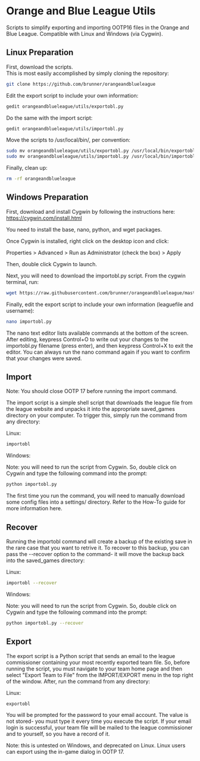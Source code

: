# Orange and Blue League Utils

Scripts to simplify exporting and importing OOTP16 files in the Orange and Blue League.
Compatible with Linux and Windows (via Cygwin).

## Linux Preparation

First, download the scripts.  
This is most easily accomplished by simply cloning the repository:

```bash
git clone https://github.com/brunner/orangeandblueleague
```

Edit the export script to include your own information:

```bash
gedit orangeandblueleague/utils/exportobl.py
```

Do the same with the import script:

```bash
gedit orangeandblueleague/utils/importobl.py
```

Move the scripts to /usr/local/bin/, per convention:

```bash
sudo mv orangeandblueleague/utils/exportobl.py /usr/local/bin/exportobl && \
sudo mv orangeandblueleague/utils/importobl.py /usr/local/bin/importobl
```

Finally, clean up:

```bash
rm -rf orangeandblueleague
```

## Windows Preparation

First, download and install Cygwin by following the instructions here:
https://cygwin.com/install.html

You need to install the base, nano, python, and wget packages.

Once Cygwin is installed, right click on the desktop icon and click:

Properties > Advanced > Run as Administrator (check the box) > Apply

Then, double click Cygwin to launch.

Next, you will need to download the importobl.py script.
From the cygwin terminal, run:

```bash
wget https://raw.githubusercontent.com/brunner/orangeandblueleague/master/utils/importobl.py
```

Finally, edit the export script to include your own information (leaguefile and username):

```bash
nano importobl.py
```

The nano text editor lists available commands at the bottom of the screen. After editing, keypress Control+O to write out your changes to the importobl.py filename (press enter), and then keypress Control+X to exit the editor. You can always run the nano command again if you want to confirm that your changes were saved.

## Import

Note: You should close OOTP 17 before running the import command.

The import script is a simple shell script that downloads the league file from the league website and unpacks it into the appropriate saved_games directory on your computer. To trigger this, simply run the command from any directory:

Linux:

```bash
importobl
```

Windows:

Note: you will need to run the script from Cygwin. So, double click on Cygwin and type the following command into the prompt:

```bash
python importobl.py
```

The first time you run the command, you will need to manually download some config files into a settings/ directory. Refer to the How-To guide for more information here.

## Recover

Running the importobl command will create a backup of the existing save in the rare case that you want to retrive it. To recover to this backup, you can pass the --recover option to the command- it will move the backup back into the saved_games directory:

Linux:

```bash
importobl --recover
```

Windows:

Note: you will need to run the script from Cygwin. So, double click on Cygwin and type the following command into the prompt:

```bash
python importobl.py --recover
```

## Export

The export script is a Python script that sends an email to the league commissioner containing your most recently exported team file. So, before running the script, you must navigate to your team home page and then select "Export Team to File" from the IMPORT/EXPORT menu in the top right of the window. After, run the command from any directory:

Linux:

```bash
exportobl
```

You will be prompted for the password to your email account. The value is not stored- you must type it every time you execute the script. If your email login is successful, your team file will be mailed to the league commissioner and to yourself, so you have a record of it.

Note: this is untested on Windows, and deprecated on Linux. Linux users can export using the in-game dialog in OOTP 17.